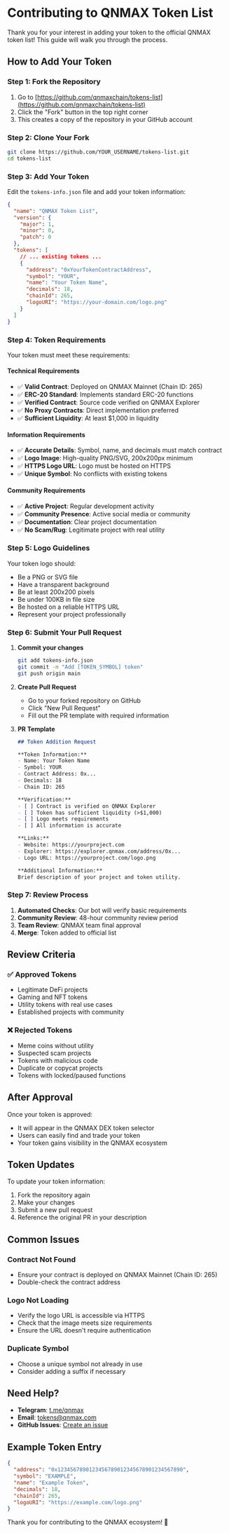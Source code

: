 # Contributing to QNMAX Token List

Thank you for your interest in adding your token to the official QNMAX token list! This guide will walk you through the process.

## How to Add Your Token

### Step 1: Fork the Repository

1. Go to [https://github.com/qnmaxchain/tokens-list](https://github.com/qnmaxchain/tokens-list)
2. Click the "Fork" button in the top right corner
3. This creates a copy of the repository in your GitHub account

### Step 2: Clone Your Fork

```bash
git clone https://github.com/YOUR_USERNAME/tokens-list.git
cd tokens-list
```

### Step 3: Add Your Token

Edit the `tokens-info.json` file and add your token information:

```json
{
  "name": "QNMAX Token List",
  "version": {
    "major": 1,
    "minor": 0,
    "patch": 0
  },
  "tokens": [
    // ... existing tokens ...
    {
      "address": "0xYourTokenContractAddress",
      "symbol": "YOUR",
      "name": "Your Token Name",
      "decimals": 18,
      "chainId": 265,
      "logoURI": "https://your-domain.com/logo.png"
    }
  ]
}
```

### Step 4: Token Requirements

Your token must meet these requirements:

#### Technical Requirements
- ✅ **Valid Contract**: Deployed on QNMAX Mainnet (Chain ID: 265)
- ✅ **ERC-20 Standard**: Implements standard ERC-20 functions
- ✅ **Verified Contract**: Source code verified on QNMAX Explorer
- ✅ **No Proxy Contracts**: Direct implementation preferred
- ✅ **Sufficient Liquidity**: At least $1,000 in liquidity

#### Information Requirements
- ✅ **Accurate Details**: Symbol, name, and decimals must match contract
- ✅ **Logo Image**: High-quality PNG/SVG, 200x200px minimum
- ✅ **HTTPS Logo URL**: Logo must be hosted on HTTPS
- ✅ **Unique Symbol**: No conflicts with existing tokens

#### Community Requirements
- ✅ **Active Project**: Regular development activity
- ✅ **Community Presence**: Active social media or community
- ✅ **Documentation**: Clear project documentation
- ✅ **No Scam/Rug**: Legitimate project with real utility

### Step 5: Logo Guidelines

Your token logo should:
- Be a PNG or SVG file
- Have a transparent background
- Be at least 200x200 pixels
- Be under 100KB in file size
- Be hosted on a reliable HTTPS URL
- Represent your project professionally

### Step 6: Submit Your Pull Request

1. **Commit your changes**
   ```bash
   git add tokens-info.json
   git commit -m "Add [TOKEN_SYMBOL] token"
   git push origin main
   ```

2. **Create Pull Request**
   - Go to your forked repository on GitHub
   - Click "New Pull Request"
   - Fill out the PR template with required information

3. **PR Template**
   ```markdown
   ## Token Addition Request
   
   **Token Information:**
   - Name: Your Token Name
   - Symbol: YOUR
   - Contract Address: 0x...
   - Decimals: 18
   - Chain ID: 265
   
   **Verification:**
   - [ ] Contract is verified on QNMAX Explorer
   - [ ] Token has sufficient liquidity (>$1,000)
   - [ ] Logo meets requirements
   - [ ] All information is accurate
   
   **Links:**
   - Website: https://yourproject.com
   - Explorer: https://explorer.qnmax.com/address/0x...
   - Logo URL: https://yourproject.com/logo.png
   
   **Additional Information:**
   Brief description of your project and token utility.
   ```

### Step 7: Review Process

1. **Automated Checks**: Our bot will verify basic requirements
2. **Community Review**: 48-hour community review period
3. **Team Review**: QNMAX team final approval
4. **Merge**: Token added to official list

## Review Criteria

### ✅ Approved Tokens
- Legitimate DeFi projects
- Gaming and NFT tokens
- Utility tokens with real use cases
- Established projects with community

### ❌ Rejected Tokens
- Meme coins without utility
- Suspected scam projects
- Tokens with malicious code
- Duplicate or copycat projects
- Tokens with locked/paused functions

## After Approval

Once your token is approved:
- It will appear in the QNMAX DEX token selector
- Users can easily find and trade your token
- Your token gains visibility in the QNMAX ecosystem

## Token Updates

To update your token information:
1. Fork the repository again
2. Make your changes
3. Submit a new pull request
4. Reference the original PR in your description

## Common Issues

### Contract Not Found
- Ensure your contract is deployed on QNMAX Mainnet (Chain ID: 265)
- Double-check the contract address

### Logo Not Loading
- Verify the logo URL is accessible via HTTPS
- Check that the image meets size requirements
- Ensure the URL doesn't require authentication

### Duplicate Symbol
- Choose a unique symbol not already in use
- Consider adding a suffix if necessary

## Need Help?
- **Telegram**: [t.me/qnmax](https://t.me/qnmaxchain)
- **Email**: tokens@qnmax.com
- **GitHub Issues**: [Create an issue](https://github.com/qnmaxchain/tokens-list/issues)

## Example Token Entry

```json
{
  "address": "0x1234567890123456789012345678901234567890",
  "symbol": "EXAMPLE",
  "name": "Example Token",
  "decimals": 18,
  "chainId": 265,
  "logoURI": "https://example.com/logo.png"
}
```

Thank you for contributing to the QNMAX ecosystem! 🚀
